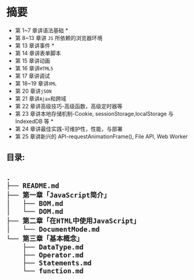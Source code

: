 # 摘要

- 第 1~7 章讲语法基础 \*
- 第 8~13 章讲 <code>JS</code> 所依赖的浏览器环境
- 第 13 章讲事件 \*
- 第 14 章讲表单脚本
- 第 15 章讲动画
- 第 16 章讲<code>HTML5</code>
- 第 17 章讲调试
- 第 18~19 章讲<code>XML</code>
- 第 20 章讲<code>jSON</code>
- 第 21 章讲<code>Ajax</code>和跨域
- 第 22 章讲高级技巧-高级函数，高级定时器等
- 第 23 章讲本地存储机制-Cookie, sessionStorage,localStorage 与 IndexedDB 等 \*
- 第 24 章讲最佳实践-可维护性，性能，与部署
- 第 25 章讲新兴的 API-requestAnimationFrame(), File API, Web Worker

<h2>目录:<h2>

```
.
├── README.md
├── 第一章「JavaScript简介」
│   ├── BOM.md
│   └── DOM.md
├── 第二章「在HTML中使用JavaScript」
│   └── DocumentMode.md
└── 第三章「基本概念」
    ├── DataType.md
    ├── Operator.md
    ├── Statements.md
    └── function.md
```
